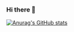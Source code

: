 ### Hi there 👋

[![Anurag's GitHub stats](https://github-readme-stats.vercel.app/api?username=micahkatz&theme=jolly)](https://github.com/anuraghazra/github-readme-stats)
